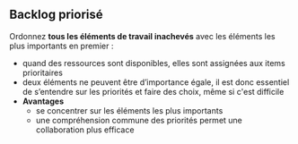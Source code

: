 ## Backlog priorisé

Ordonnez **tous les éléments de travail inachevés** avec les éléments les plus importants en premier :

- quand des ressources sont disponibles, elles sont assignées aux items prioritaires
- deux éléments ne peuvent être d’importance égale, il est donc essentiel de s’entendre sur les priorités et faire des choix, même si c'est difficile
- **Avantages** 
    - se concentrer sur les éléments les plus importants
    - une compréhension commune des priorités permet une collaboration plus efficace